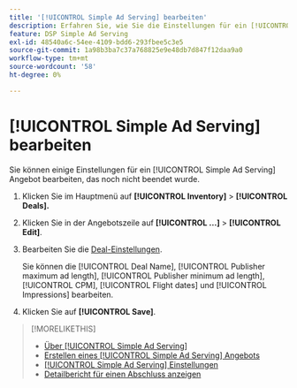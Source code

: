 ```yaml
---
title: '[!UICONTROL Simple Ad Serving] bearbeiten'
description: Erfahren Sie, wie Sie die Einstellungen für ein [!UICONTROL Simple Ad Serving] Angebot bearbeiten.
feature: DSP Simple Ad Serving
exl-id: 48540a6c-54ee-4109-bdd6-293fbee5c3e5
source-git-commit: 1a98b3ba7c37a768825e9e48db7d847f12daa9a0
workflow-type: tm+mt
source-wordcount: '58'
ht-degree: 0%

---
```


# [!UICONTROL Simple Ad Serving] bearbeiten

Sie können einige Einstellungen für ein [!UICONTROL Simple Ad Serving] Angebot bearbeiten, das noch nicht beendet wurde.

1. Klicken Sie im Hauptmenü auf **[!UICONTROL Inventory]** > **[!UICONTROL Deals].**

1. Klicken Sie in der Angebotszeile auf **[!UICONTROL ...]** > **[!UICONTROL Edit]**.

1. Bearbeiten Sie die [Deal-Einstellungen](simple-deal-settings.md).

   Sie können die [!UICONTROL Deal Name], [!UICONTROL Publisher maximum ad length], [!UICONTROL Publisher minimum ad length], [!UICONTROL CPM], [!UICONTROL Flight dates] und [!UICONTROL Impressions] bearbeiten.

1. Klicken Sie auf **[!UICONTROL Save]**.

>[!MORELIKETHIS]
>
>* [Über [!UICONTROL Simple Ad Serving]](simple-deal-about.md)
>* [Erstellen eines [!UICONTROL Simple Ad Serving] Angebots](simple-deal-create.md)
>* [[!UICONTROL Simple Ad Serving] Einstellungen](simple-deal-settings.md)
>* [Detailbericht für einen Abschluss anzeigen](/help/dsp/inventory/deal-view-report.md)

<!-- add back when reimplemented:
>* [View Event-Tracking Pixels for a [!UICONTROL Simple Ad Serving] Deal](simple-deal-show-pixels.md)
-->
